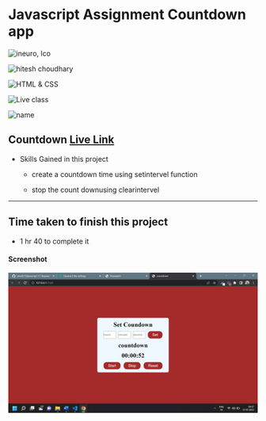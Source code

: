 # Javascript Assignment Countdown app

![ineuro, lco](https://img.shields.io/badge/iNeuron-LCO-green)

![hitesh choudhary](https://img.shields.io/badge/Hitesh--Choudhary-Full--stack--JS--bootcamp-red)

![HTML & CSS](https://img.shields.io/badge/JAVASCRIPT-DOM-orange)

![Live class](https://img.shields.io/badge/LIVE--CLASS-PROJECT--COUNTDOWN--APP-lightgrey)

![name](https://img.shields.io/badge/Vimal--Kumar-lightgrey)

## Countdown [Live Link](https://name-conversion-js.netlify.app/)

- Skills Gained in this project

  - create a countdown time using setintervel function

  - stop the count downusing clearintervel

---

## Time taken to finish this project

- 1 hr 40 to complete it

#### Screenshot

![Desktop](./Images/countdown.png)
